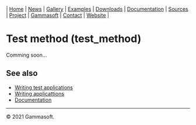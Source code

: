 | [Home](home.md) | [News](news.md) | [Gallery](gallery.md) | [Examples](examples.md) | [Downloads](downloads.md) | [Documentation](documentation.md) | [Sources](https://github.com/gammasoft71/xtd) | [Project](https://sourceforge.net/projects/xtdpro/) | [Gammasoft](gammasoft.md)  | [Contact](contact.md) | [Website](https://gammasoft71.wixsite.com/xtdpro) |

# Test method (test_method)

Comming soon...

## See also

* [Writing test applications](writing_test_applications.md)
* [Writing applicattions](writing_applications.md)
* [Documentation](documentation.md)

______________________________________________________________________________________________

© 2021 Gammasoft.
